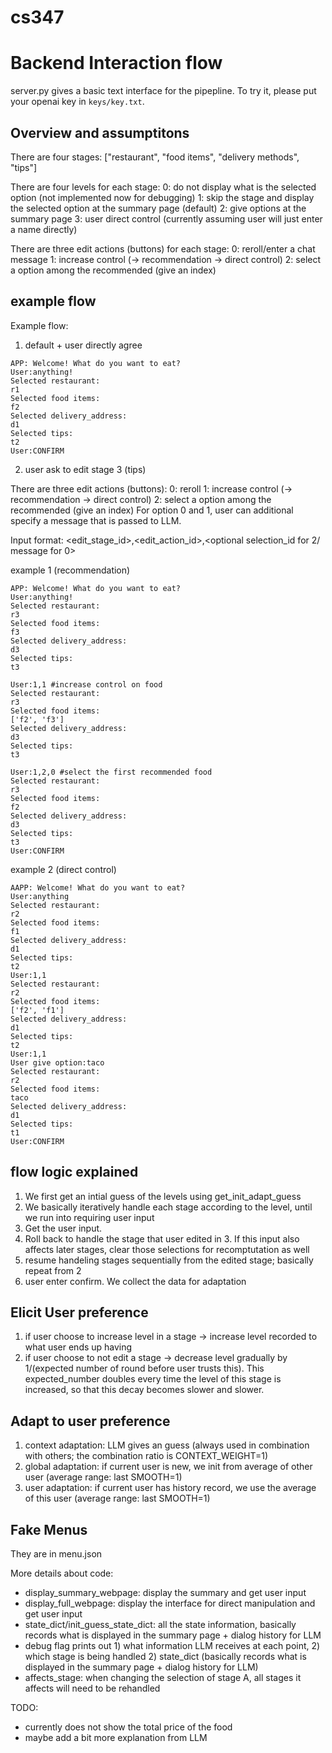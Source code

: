 # cs347


# Backend Interaction flow

server.py gives a basic text interface for the pipepline. To try it, please put your openai key in `keys/key.txt`.

## Overview and assumptitons

There are four stages: ["restaurant", "food items", "delivery methods", "tips"]

There are four levels for each stage:
0: do not display what is the selected option (not implemented now for debugging)
1: skip the stage and display the selected option at the summary page (default)
2: give options at the summary page 
3: user direct control (currently assuming user will just enter a name directly)


There are three edit actions (buttons) for each stage:
0: reroll/enter a chat message
1: increase control (-> recommendation -> direct control)
2: select a option among the recommended (give an index)

## example flow

Example flow:

1. default + user directly agree
```
APP: Welcome! What do you want to eat?
User:anything!
Selected restaurant:
r1
Selected food items:
f2
Selected delivery_address:
d1
Selected tips:
t2
User:CONFIRM
```


2. user ask to edit stage 3 (tips)

There are three edit actions (buttons):
0: reroll
1: increase control (-> recommendation -> direct control)
2: select a option among the recommended (give an index)
For option 0 and 1, user can additional specify a message that is passed to LLM.

Input format:
<edit_stage_id>,<edit_action_id>,<optional selection_id for 2/ message for 0>

example 1 (recommendation)
```
APP: Welcome! What do you want to eat?
User:anything!
Selected restaurant:
r3
Selected food items:
f3
Selected delivery_address:
d3
Selected tips:
t3

User:1,1 #increase control on food
Selected restaurant:
r3
Selected food items:
['f2', 'f3']
Selected delivery_address:
d3
Selected tips:
t3

User:1,2,0 #select the first recommended food
Selected restaurant:
r3
Selected food items:
f2
Selected delivery_address:
d3
Selected tips:
t3
User:CONFIRM
```


example 2 (direct control)
```
AAPP: Welcome! What do you want to eat?
User:anything
Selected restaurant:
r2
Selected food items:
f1
Selected delivery_address:
d1
Selected tips:
t2
User:1,1
Selected restaurant:
r2
Selected food items:
['f2', 'f1']
Selected delivery_address:
d1
Selected tips:
t2
User:1,1
User give option:taco
Selected restaurant:
r2
Selected food items:
taco
Selected delivery_address:
d1
Selected tips:
t1
User:CONFIRM
```

## flow logic explained
1. We first get an intial guess of the levels using get_init_adapt_guess
2. We basically iteratively handle each stage according to the level, until we run into requiring user input
3. Get the user input. 
4. Roll back to handle the stage that user edited in 3. If this input also affects later stages, clear those selections for recomptutation as well
5. resume handeling stages sequentially from the edited stage; basically repeat from 2
6. user enter confirm. We collect the data for adaptation


## Elicit User preference
1. if user choose to increase level in a stage -> increase level recorded to what user ends up having
2. if user choose to not edit a stage -> decrease level gradually by 1/(expected number of round before user trusts this). This expected_number doubles every time the level of this stage is increased, so that this decay becomes slower and slower.


## Adapt to user preference
1. context adaptation: LLM gives an guess (always used in combination with others; the combination ratio is CONTEXT_WEIGHT=1)
2. global adaptation: if current user is new, we init from average of other user (average range: last SMOOTH=1)
3. user adaptation: if current user has history record, we use the average of this user (average range: last SMOOTH=1)


## Fake Menus
They are in menu.json

More details about code:
- display_summary_webpage: display the summary and get user input
- display_full_webpage: display the interface for direct manipulation and get user input
- state_dict/init_guess_state_dict: all the state information, basically records what is displayed in the summary page + dialog history for LLM
- debug flag prints out 1) what information LLM receives at each point, 2) which stage is being handled 2) state_dict (basically records what is displayed in the summary page + dialog history for LLM) 
- affects_stage: when changing the selection of stage A, all stages it affects will need to be rehandled

TODO:
- currently does not show the total price of the food
- maybe add a bit more explanation from LLM
